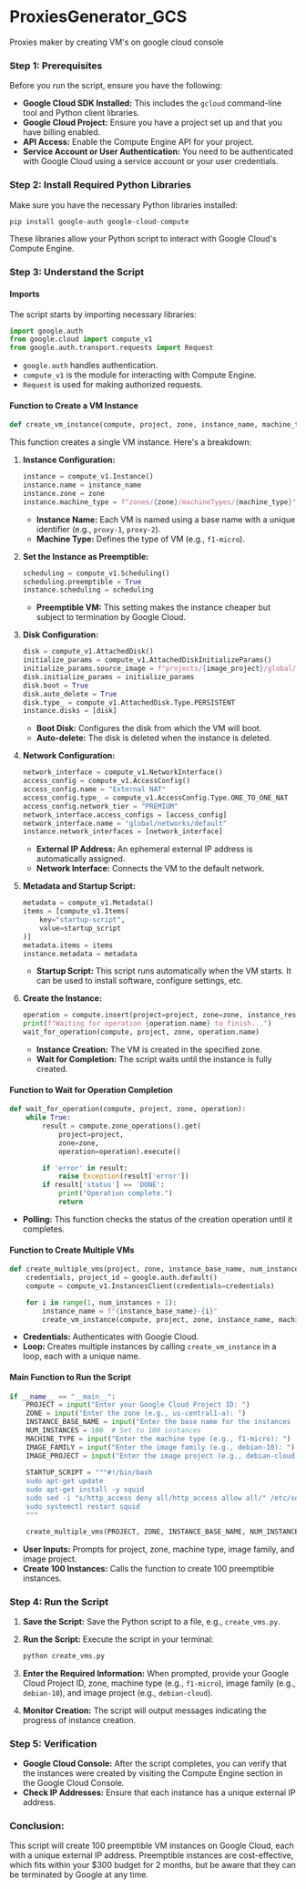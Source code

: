 # ProxiesGenerator_GCS
Proxies maker by creating VM's on google cloud console

### **Step 1: Prerequisites**
Before you run the script, ensure you have the following:
- **Google Cloud SDK Installed:** This includes the `gcloud` command-line tool and Python client libraries.
- **Google Cloud Project:** Ensure you have a project set up and that you have billing enabled.
- **API Access:** Enable the Compute Engine API for your project.
- **Service Account or User Authentication:** You need to be authenticated with Google Cloud using a service account or your user credentials.

### **Step 2: Install Required Python Libraries**
Make sure you have the necessary Python libraries installed:

```bash
pip install google-auth google-cloud-compute
```

These libraries allow your Python script to interact with Google Cloud's Compute Engine.

### **Step 3: Understand the Script**

#### **Imports**
The script starts by importing necessary libraries:

```python
import google.auth
from google.cloud import compute_v1
from google.auth.transport.requests import Request
```

- `google.auth` handles authentication.
- `compute_v1` is the module for interacting with Compute Engine.
- `Request` is used for making authorized requests.

#### **Function to Create a VM Instance**
```python
def create_vm_instance(compute, project, zone, instance_name, machine_type, image_family, image_project, startup_script):
```
This function creates a single VM instance. Here's a breakdown:

1. **Instance Configuration:**
   ```python
   instance = compute_v1.Instance()
   instance.name = instance_name
   instance.zone = zone
   instance.machine_type = f"zones/{zone}/machineTypes/{machine_type}"
   ```

   - **Instance Name:** Each VM is named using a base name with a unique identifier (e.g., `proxy-1`, `proxy-2`).
   - **Machine Type:** Defines the type of VM (e.g., `f1-micro`).

2. **Set the Instance as Preemptible:**
   ```python
   scheduling = compute_v1.Scheduling()
   scheduling.preemptible = True
   instance.scheduling = scheduling
   ```

   - **Preemptible VM:** This setting makes the instance cheaper but subject to termination by Google Cloud.

3. **Disk Configuration:**
   ```python
   disk = compute_v1.AttachedDisk()
   initialize_params = compute_v1.AttachedDiskInitializeParams()
   initialize_params.source_image = f"projects/{image_project}/global/images/family/{image_family}"
   disk.initialize_params = initialize_params
   disk.boot = True
   disk.auto_delete = True
   disk.type_ = compute_v1.AttachedDisk.Type.PERSISTENT
   instance.disks = [disk]
   ```

   - **Boot Disk:** Configures the disk from which the VM will boot.
   - **Auto-delete:** The disk is deleted when the instance is deleted.

4. **Network Configuration:**
   ```python
   network_interface = compute_v1.NetworkInterface()
   access_config = compute_v1.AccessConfig()
   access_config.name = "External NAT"
   access_config.type_ = compute_v1.AccessConfig.Type.ONE_TO_ONE_NAT
   access_config.network_tier = "PREMIUM"
   network_interface.access_configs = [access_config]
   network_interface.name = "global/networks/default"
   instance.network_interfaces = [network_interface]
   ```

   - **External IP Address:** An ephemeral external IP address is automatically assigned.
   - **Network Interface:** Connects the VM to the default network.

5. **Metadata and Startup Script:**
   ```python
   metadata = compute_v1.Metadata()
   items = [compute_v1.Items(
       key="startup-script",
       value=startup_script
   )]
   metadata.items = items
   instance.metadata = metadata
   ```

   - **Startup Script:** This script runs automatically when the VM starts. It can be used to install software, configure settings, etc.

6. **Create the Instance:**
   ```python
   operation = compute.insert(project=project, zone=zone, instance_resource=instance)
   print(f"Waiting for operation {operation.name} to finish...")
   wait_for_operation(compute, project, zone, operation.name)
   ```

   - **Instance Creation:** The VM is created in the specified zone.
   - **Wait for Completion:** The script waits until the instance is fully created.

#### **Function to Wait for Operation Completion**
```python
def wait_for_operation(compute, project, zone, operation):
    while True:
        result = compute.zone_operations().get(
            project=project,
            zone=zone,
            operation=operation).execute()

        if 'error' in result:
            raise Exception(result['error'])
        if result['status'] == 'DONE':
            print("Operation complete.")
            return
```

- **Polling:** This function checks the status of the creation operation until it completes.

#### **Function to Create Multiple VMs**
```python
def create_multiple_vms(project, zone, instance_base_name, num_instances, machine_type, image_family, image_project, startup_script):
    credentials, project_id = google.auth.default()
    compute = compute_v1.InstancesClient(credentials=credentials)

    for i in range(1, num_instances + 1):
        instance_name = f"{instance_base_name}-{i}"
        create_vm_instance(compute, project, zone, instance_name, machine_type, image_family, image_project, startup_script)
```

- **Credentials:** Authenticates with Google Cloud.
- **Loop:** Creates multiple instances by calling `create_vm_instance` in a loop, each with a unique name.

#### **Main Function to Run the Script**
```python
if __name__ == "__main__":
    PROJECT = input("Enter your Google Cloud Project ID: ")
    ZONE = input("Enter the zone (e.g., us-central1-a): ")
    INSTANCE_BASE_NAME = input("Enter the base name for the instances (e.g., proxy): ")
    NUM_INSTANCES = 100  # Set to 100 instances
    MACHINE_TYPE = input("Enter the machine type (e.g., f1-micro): ")
    IMAGE_FAMILY = input("Enter the image family (e.g., debian-10): ")
    IMAGE_PROJECT = input("Enter the image project (e.g., debian-cloud): ")
    
    STARTUP_SCRIPT = """#!/bin/bash
    sudo apt-get update
    sudo apt-get install -y squid
    sudo sed -i "s/http_access deny all/http_access allow all/" /etc/squid/squid.conf
    sudo systemctl restart squid
    """

    create_multiple_vms(PROJECT, ZONE, INSTANCE_BASE_NAME, NUM_INSTANCES, MACHINE_TYPE, IMAGE_FAMILY, IMAGE_PROJECT, STARTUP_SCRIPT)
```

- **User Inputs:** Prompts for project, zone, machine type, image family, and image project.
- **Create 100 Instances:** Calls the function to create 100 preemptible instances.

### **Step 4: Run the Script**
1. **Save the Script:** Save the Python script to a file, e.g., `create_vms.py`.
2. **Run the Script:** Execute the script in your terminal:
   ```bash
   python create_vms.py
   ```

3. **Enter the Required Information:** When prompted, provide your Google Cloud Project ID, zone, machine type (e.g., `f1-micro`), image family (e.g., `debian-10`), and image project (e.g., `debian-cloud`).

4. **Monitor Creation:** The script will output messages indicating the progress of instance creation.

### **Step 5: Verification**
- **Google Cloud Console:** After the script completes, you can verify that the instances were created by visiting the Compute Engine section in the Google Cloud Console.
- **Check IP Addresses:** Ensure that each instance has a unique external IP address.

### **Conclusion:**
This script will create 100 preemptible VM instances on Google Cloud, each with a unique external IP address. Preemptible instances are cost-effective, which fits within your $300 budget for 2 months, but be aware that they can be terminated by Google at any time.
